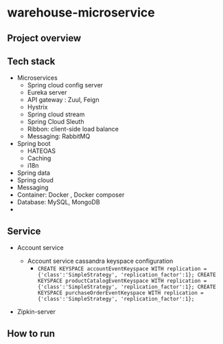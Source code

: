 # warehouse-microservice
## Project overview 



## Tech stack 
+ Microservices 
    + Spring cloud config server
    + Eureka server 
    + API gateway : Zuul, Feign 
    + Hystrix 
    + Spring cloud stream 
    + Spring Cloud Sleuth
    + Ribbon: client-side load balance 
    + Messaging: RabbitMQ 
+ Spring boot 
    + HATEOAS   
    + Caching 
    + i18n 
+ Spring data 
+ Spring cloud 
+ Messaging 
+ Container: Docker , Docker composer 
+ Database: MySQL, MongoDB 
+


## Service 
+ Account service 
    + Account service cassandra keyspace configuration 
        +  `CREATE KEYSPACE accountEventKeyspace WITH replication = {'class':'SimpleStrategy', 'replication_factor':1};
            CREATE KEYSPACE productCatalogEventKeyspace WITH replication = {'class':'SimpleStrategy', 'replication_factor':1};
            CREATE KEYSPACE purchaseOrderEventKeyspace WITH replication = {'class':'SimpleStrategy', 'replication_factor':1};`




+ Zipkin-server 
    





## How to run 



